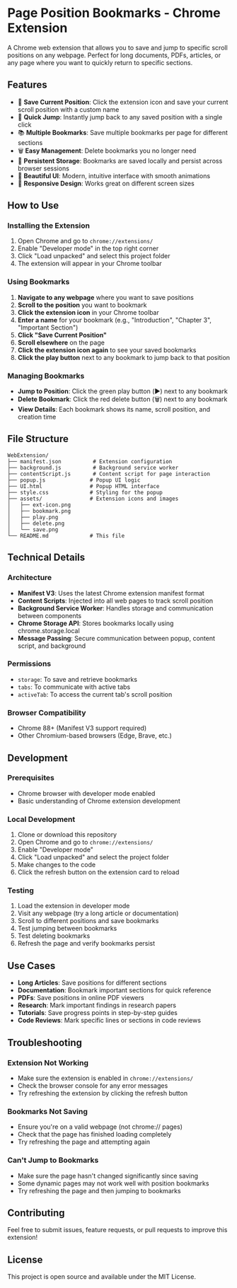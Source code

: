 # Page Position Bookmarks - Chrome Extension

A Chrome web extension that allows you to save and jump to specific scroll positions on any webpage. Perfect for long documents, PDFs, articles, or any page where you want to quickly return to specific sections.

## Features

- 📍 **Save Current Position**: Click the extension icon and save your current scroll position with a custom name
- 🚀 **Quick Jump**: Instantly jump back to any saved position with a single click
- 📚 **Multiple Bookmarks**: Save multiple bookmarks per page for different sections
- 🗑️ **Easy Management**: Delete bookmarks you no longer need
- 💾 **Persistent Storage**: Bookmarks are saved locally and persist across browser sessions
- 🎨 **Beautiful UI**: Modern, intuitive interface with smooth animations
- 📱 **Responsive Design**: Works great on different screen sizes

## How to Use

### Installing the Extension

1. Open Chrome and go to `chrome://extensions/`
2. Enable "Developer mode" in the top right corner
3. Click "Load unpacked" and select this project folder
4. The extension will appear in your Chrome toolbar

### Using Bookmarks

1. **Navigate to any webpage** where you want to save positions
2. **Scroll to the position** you want to bookmark
3. **Click the extension icon** in your Chrome toolbar
4. **Enter a name** for your bookmark (e.g., "Introduction", "Chapter 3", "Important Section")
5. **Click "Save Current Position"**
6. **Scroll elsewhere** on the page
7. **Click the extension icon again** to see your saved bookmarks
8. **Click the play button** next to any bookmark to jump back to that position

### Managing Bookmarks

- **Jump to Position**: Click the green play button (▶️) next to any bookmark
- **Delete Bookmark**: Click the red delete button (🗑️) next to any bookmark
- **View Details**: Each bookmark shows its name, scroll position, and creation time

## File Structure

```
WebExtension/
├── manifest.json          # Extension configuration
├── background.js          # Background service worker
├── contentScript.js       # Content script for page interaction
├── popup.js              # Popup UI logic
├── UI.html               # Popup HTML interface
├── style.css             # Styling for the popup
├── assets/               # Extension icons and images
│   ├── ext-icon.png
│   ├── bookmark.png
│   ├── play.png
│   ├── delete.png
│   └── save.png
└── README.md             # This file
```

## Technical Details

### Architecture

- **Manifest V3**: Uses the latest Chrome extension manifest format
- **Content Scripts**: Injected into all web pages to track scroll position
- **Background Service Worker**: Handles storage and communication between components
- **Chrome Storage API**: Stores bookmarks locally using chrome.storage.local
- **Message Passing**: Secure communication between popup, content script, and background

### Permissions

- `storage`: To save and retrieve bookmarks
- `tabs`: To communicate with active tabs
- `activeTab`: To access the current tab's scroll position

### Browser Compatibility

- Chrome 88+ (Manifest V3 support required)
- Other Chromium-based browsers (Edge, Brave, etc.)

## Development

### Prerequisites

- Chrome browser with developer mode enabled
- Basic understanding of Chrome extension development

### Local Development

1. Clone or download this repository
2. Open Chrome and go to `chrome://extensions/`
3. Enable "Developer mode"
4. Click "Load unpacked" and select the project folder
5. Make changes to the code
6. Click the refresh button on the extension card to reload

### Testing

1. Load the extension in developer mode
2. Visit any webpage (try a long article or documentation)
3. Scroll to different positions and save bookmarks
4. Test jumping between bookmarks
5. Test deleting bookmarks
6. Refresh the page and verify bookmarks persist

## Use Cases

- **Long Articles**: Save positions for different sections
- **Documentation**: Bookmark important sections for quick reference
- **PDFs**: Save positions in online PDF viewers
- **Research**: Mark important findings in research papers
- **Tutorials**: Save progress points in step-by-step guides
- **Code Reviews**: Mark specific lines or sections in code reviews

## Troubleshooting

### Extension Not Working
- Make sure the extension is enabled in `chrome://extensions/`
- Check the browser console for any error messages
- Try refreshing the extension by clicking the refresh button

### Bookmarks Not Saving
- Ensure you're on a valid webpage (not chrome:// pages)
- Check that the page has finished loading completely
- Try refreshing the page and attempting again

### Can't Jump to Bookmarks
- Make sure the page hasn't changed significantly since saving
- Some dynamic pages may not work well with position bookmarks
- Try refreshing the page and then jumping to bookmarks

## Contributing

Feel free to submit issues, feature requests, or pull requests to improve this extension!

## License

This project is open source and available under the MIT License.
